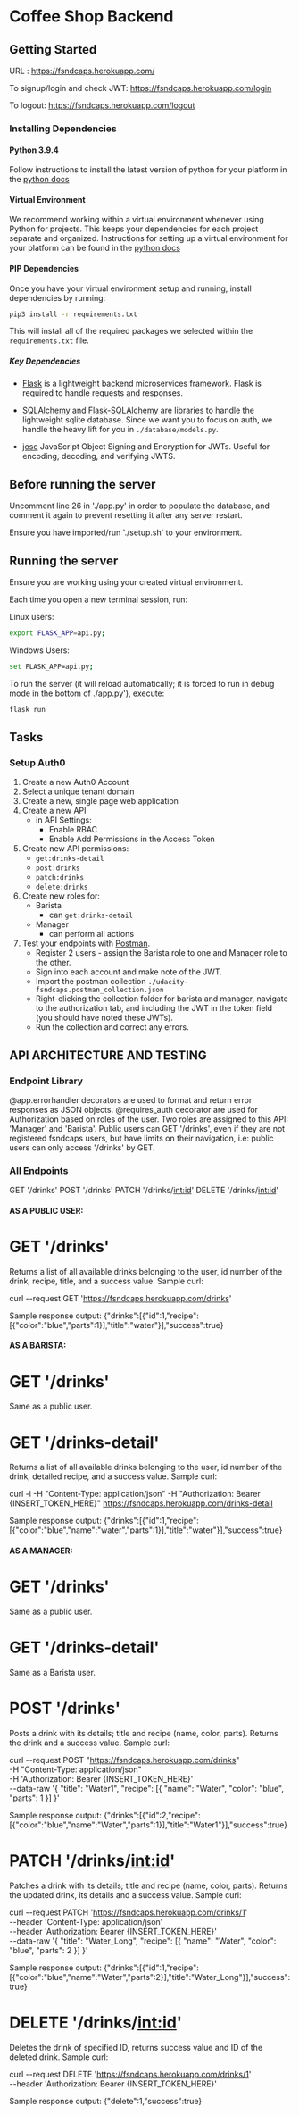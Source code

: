 # Coffee Shop Backend

## Getting Started

URL : https://fsndcaps.herokuapp.com/

To signup/login and check JWT: https://fsndcaps.herokuapp.com/login

To logout: https://fsndcaps.herokuapp.com/logout

### Installing Dependencies

#### Python 3.9.4

Follow instructions to install the latest version of python for your platform in the [python docs](https://docs.python.org/3/using/unix.html#getting-and-installing-the-latest-version-of-python)

#### Virtual Environment

We recommend working within a virtual environment whenever using Python for projects. This keeps your dependencies for each project separate and organized. Instructions for setting up a virtual environment for your platform can be found in the [python docs](https://packaging.python.org/guides/installing-using-pip-and-virtual-environments/)

#### PIP Dependencies

Once you have your virtual environment setup and running, install dependencies by running:

```bash
pip3 install -r requirements.txt
```

This will install all of the required packages we selected within the `requirements.txt` file.

##### Key Dependencies

- [Flask](http://flask.pocoo.org/) is a lightweight backend microservices framework. Flask is required to handle requests and responses.

- [SQLAlchemy](https://www.sqlalchemy.org/) and [Flask-SQLAlchemy](https://flask-sqlalchemy.palletsprojects.com/en/2.x/) are libraries to handle the lightweight sqlite database. Since we want you to focus on auth, we handle the heavy lift for you in `./database/models.py`.

- [jose](https://python-jose.readthedocs.io/en/latest/) JavaScript Object Signing and Encryption for JWTs. Useful for encoding, decoding, and verifying JWTS.

## Before running the server

Uncomment line 26 in './app.py' in order to populate the database, and comment it again to prevent resetting it after any server restart.

Ensure you have imported/run './setup.sh' to your environment.

## Running the server

Ensure you are working using your created virtual environment.

Each time you open a new terminal session, run:

Linux users:

```bash
export FLASK_APP=api.py;
```

Windows Users:

```bash
set FLASK_APP=api.py;
```

To run the server (it will reload automatically; it is forced to run in debug mode in the bottom of ./app.py'), execute:

```bash
flask run
```

## Tasks

### Setup Auth0

1. Create a new Auth0 Account
2. Select a unique tenant domain
3. Create a new, single page web application
4. Create a new API
   - in API Settings:
     - Enable RBAC
     - Enable Add Permissions in the Access Token
5. Create new API permissions:
   - `get:drinks-detail`
   - `post:drinks`
   - `patch:drinks`
   - `delete:drinks`
6. Create new roles for:
   - Barista
     - can `get:drinks-detail`
   - Manager
     - can perform all actions
7. Test your endpoints with [Postman](https://getpostman.com).
   - Register 2 users - assign the Barista role to one and Manager role to the other.
   - Sign into each account and make note of the JWT.
   - Import the postman collection `./udacity-fsndcaps.postman_collection.json`
   - Right-clicking the collection folder for barista and manager, navigate to the authorization tab, and including the JWT in the token field (you should have noted these JWTs).
   - Run the collection and correct any errors.

## API ARCHITECTURE AND TESTING

### Endpoint Library

@app.errorhandler decorators are used to format and return error responses as JSON objects. @requires_auth decorator are used for Authorization based on roles of the user. Two roles are assigned to this API: 'Manager' and 'Barista'. Public users can GET '/drinks', even if they are not registered fsndcaps users, but have limits on their navigation, i.e: public users can only access '/drinks' by GET.

### All Endpoints

GET '/drinks'
POST '/drinks'
PATCH '/drinks/<int:id>'
DELETE '/drinks/<int:id>'


#### AS A PUBLIC USER:

# GET '/drinks'

Returns a list of all available drinks belonging to the user, id number of the drink, recipe, title, and a success value.
Sample curl:

curl --request GET 'https://fsndcaps.herokuapp.com/drinks'

Sample response output:
{"drinks":[{"id":1,"recipe":[{"color":"blue","parts":1}],"title":"water"}],"success":true}

#### AS A BARISTA:

# GET '/drinks'

Same as a public user.

# GET '/drinks-detail'

Returns a list of all available drinks belonging to the user, id number of the drink, detailed recipe, and a success value.
Sample curl:

curl -i -H "Content-Type: application/json" -H "Authorization: Bearer {INSERT_TOKEN_HERE}" https://fsndcaps.herokuapp.com/drinks-detail

Sample response output:
{"drinks":[{"id":1,"recipe":[{"color":"blue","name":"water","parts":1}],"title":"water"}],"success":true}


#### AS A MANAGER:

# GET '/drinks'
Same as a public user.

# GET '/drinks-detail'

Same as a Barista user.

# POST '/drinks'

Posts a drink with its details; title and recipe (name, color, parts). Returns the drink and a success value.
Sample curl:

curl --request POST "https://fsndcaps.herokuapp.com/drinks" \
-H "Content-Type: application/json" \
-H 'Authorization: Bearer {INSERT_TOKEN_HERE}' \
--data-raw '{
    "title": "Water1",
    "recipe": [{
        "name": "Water",
        "color": "blue",
        "parts": 1
    }]
}'

Sample response output:
{"drinks":[{"id":2,"recipe":[{"color":"blue","name":"Water","parts":1}],"title":"Water1"}],"success":true}


# PATCH '/drinks/<int:id>'
Patches a drink with its details; title and recipe (name, color, parts). Returns the updated drink, its details and a success value.
Sample curl:

curl --request PATCH 'https://fsndcaps.herokuapp.com/drinks/1' \
--header 'Content-Type: application/json' \
--header 'Authorization: Bearer {INSERT_TOKEN_HERE}' \
--data-raw '{
     "title": "Water_Long",
     "recipe": [{
         "name": "Water",
         "color": "blue",
         "parts": 2
     }]
 }'

Sample response output:
{"drinks":[{"id":1,"recipe":[{"color":"blue","name":"Water","parts":2}],"title":"Water_Long"}],"success":true}


# DELETE '/drinks/<int:id>'
Deletes the drink of specified ID, returns success value and ID of the deleted drink.
Sample curl:

curl --request DELETE 'https://fsndcaps.herokuapp.com/drinks/1' \
--header 'Authorization: Bearer {INSERT_TOKEN_HERE}'

Sample response output:
{"delete":1,"success":true}






